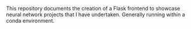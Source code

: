 This repository documents the creation of a Flask frontend to showcase neural network projects that I have undertaken. Generally running within a conda environment.